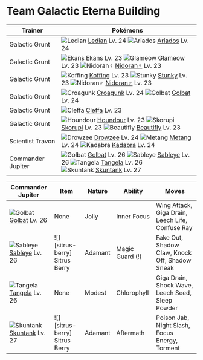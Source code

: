 # Team Galactic Eterna Building

Trainer                    | Pokémons
---                        | ---
Galactic Grunt             | ![][166]  [Ledian] Lv. 24  ![][168]  [Ariados] Lv. 24
Galactic Grunt             | ![][023]  [Ekans] Lv. 23  ![][431]  [Glameow] Lv. 23  ![][029]  [Nidoran♀] Lv. 23
Galactic Grunt             | ![][109]  [Koffing] Lv. 23  ![][434]  [Stunky] Lv. 23  ![][032]  [Nidoran♂] Lv. 23
Galactic Grunt             | ![][453]  [Croagunk] Lv. 24  ![][042]  [Golbat] Lv. 24
Galactic Grunt             | ![][173]  [Cleffa] Lv. 23
Galactic Grunt             | ![][228]  [Houndour] Lv. 23  ![][451]  [Skorupi] Lv. 23  ![][267]  [Beautifly] Lv. 23
Scientist Travon           | ![][096]  [Drowzee] Lv. 24  ![][375]  [Metang] Lv. 24  ![][064]  [Kadabra] Lv. 24
Commander Jupiter          | ![][042]  [Golbat] Lv. 26  ![][302]  [Sableye] Lv. 26  ![][114]  [Tangela] Lv. 26 <br> ![][435]  [Skuntank] Lv. 27

Commander Jupiter | Item         | Nature  | Ability       | Moves
---               | ---          | ---     | ---           | ---
![][042]<br> [Golbat] Lv. 26          | None                                    | Jolly    | Inner Focus         | Wing Attack, Giga Drain, Leech Life, Confuse Ray
![][302]<br> [Sableye] Lv. 26         | ![][sitrus-berry]<br> Sitrus Berry      | Adamant  | Magic Guard (!)     | Fake Out, Shadow Claw, Knock Off, Shadow Sneak
![][114]<br> [Tangela] Lv. 26         | None                                    | Modest   | Chlorophyll         | Giga Drain, Shock Wave, Leech Seed, Sleep Powder
![][435]<br> [Skuntank] Lv. 27        | ![][sitrus-berry]<br> Sitrus Berry      | Adamant  | Aftermath           | Poison Jab, Night Slash, Focus Energy, Torment
[023]: https://raw.githubusercontent.com/PokeAPI/sprites/master/sprites/pokemon/23.png "Ekans"
[029]: https://raw.githubusercontent.com/PokeAPI/sprites/master/sprites/pokemon/29.png "Nidoran♀"
[032]: https://raw.githubusercontent.com/PokeAPI/sprites/master/sprites/pokemon/32.png "Nidoran♂"
[042]: https://raw.githubusercontent.com/PokeAPI/sprites/master/sprites/pokemon/42.png "Golbat"
[064]: https://raw.githubusercontent.com/PokeAPI/sprites/master/sprites/pokemon/64.png "Kadabra"
[096]: https://raw.githubusercontent.com/PokeAPI/sprites/master/sprites/pokemon/96.png "Drowzee"
[109]: https://raw.githubusercontent.com/PokeAPI/sprites/master/sprites/pokemon/109.png "Koffing"
[114]: https://raw.githubusercontent.com/PokeAPI/sprites/master/sprites/pokemon/114.png "Tangela"
[166]: https://raw.githubusercontent.com/PokeAPI/sprites/master/sprites/pokemon/166.png "Ledian"
[168]: https://raw.githubusercontent.com/PokeAPI/sprites/master/sprites/pokemon/168.png "Ariados"
[173]: https://raw.githubusercontent.com/PokeAPI/sprites/master/sprites/pokemon/173.png "Cleffa"
[228]: https://raw.githubusercontent.com/PokeAPI/sprites/master/sprites/pokemon/228.png "Houndour"
[267]: https://raw.githubusercontent.com/PokeAPI/sprites/master/sprites/pokemon/267.png "Beautifly"
[302]: https://raw.githubusercontent.com/PokeAPI/sprites/master/sprites/pokemon/302.png "Sableye"
[375]: https://raw.githubusercontent.com/PokeAPI/sprites/master/sprites/pokemon/375.png "Metang"
[431]: https://raw.githubusercontent.com/PokeAPI/sprites/master/sprites/pokemon/431.png "Glameow"
[434]: https://raw.githubusercontent.com/PokeAPI/sprites/master/sprites/pokemon/434.png "Stunky"
[435]: https://raw.githubusercontent.com/PokeAPI/sprites/master/sprites/pokemon/435.png "Skuntank"
[451]: https://raw.githubusercontent.com/PokeAPI/sprites/master/sprites/pokemon/451.png "Skorupi"
[453]: https://raw.githubusercontent.com/PokeAPI/sprites/master/sprites/pokemon/453.png "Croagunk"
[Ekans]: /pokemon_changes/023.md
[Nidoran♀]: /pokemon_changes/029.md
[Nidoran♂]: /pokemon_changes/032.md
[Golbat]: /pokemon_changes/042.md
[Kadabra]: /pokemon_changes/064.md
[Drowzee]: /pokemon_changes/096.md
[Koffing]: /pokemon_changes/109.md
[Tangela]: /pokemon_changes/114.md
[Ledian]: /pokemon_changes/166.md
[Ariados]: /pokemon_changes/168.md
[Cleffa]: /pokemon_changes/173.md
[Houndour]: /pokemon_changes/228.md
[Beautifly]: /pokemon_changes/267.md
[Sableye]: /pokemon_changes/302.md
[Metang]: /pokemon_changes/375.md
[Glameow]: /pokemon_changes/431.md
[Stunky]: /pokemon_changes/434.md
[Skuntank]: /pokemon_changes/435.md
[Skorupi]: /pokemon_changes/451.md
[Croagunk]: /pokemon_changes/453.md

